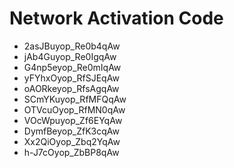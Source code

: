 # Network Activation Code
* 2asJBuyop_Re0b4qAw
* jAb4Guyop_Re0IgqAw
* G4np5eyop_Re0mIqAw
* yFYhxOyop_RfSJEqAw
* oAORkeyop_RfsAgqAw
* SCmYKuyop_RfMFQqAw
* OTVcuOyop_RfMN0qAw
* VOcWpuyop_Zf6EYqAw
* DymfBeyop_ZfK3cqAw
* Xx2QiOyop_Zbq2YqAw
* h-J7cOyop_ZbBP8qAw